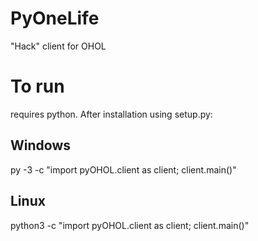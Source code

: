 # PyOneLife
"Hack" client for OHOL

# To run
requires python. After installation using setup.py:
## Windows
py -3 -c "import pyOHOL.client as client; client.main()"
## Linux
python3 -c "import pyOHOL.client as client; client.main()"
